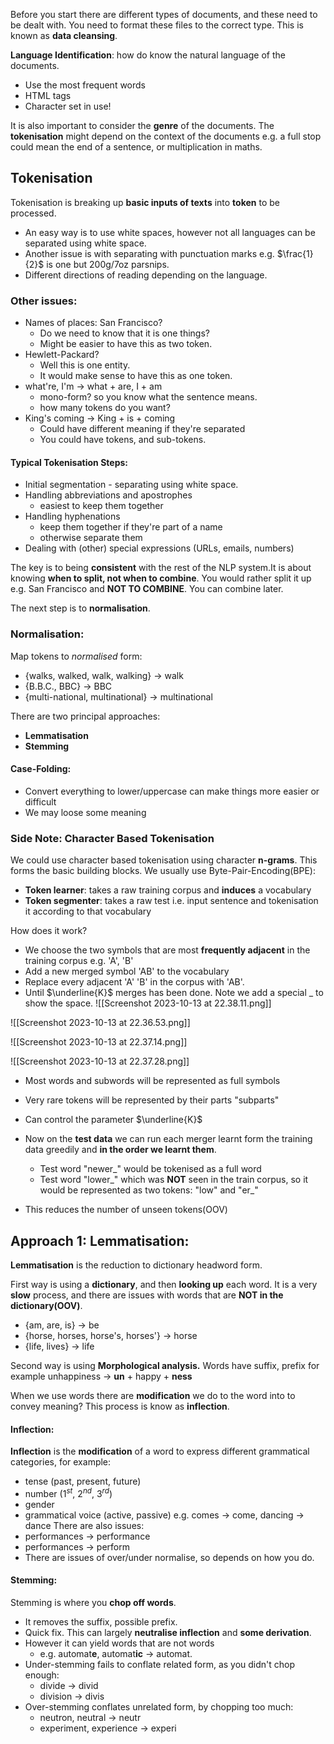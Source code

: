 Before you start there are different types of documents, and these need to be dealt with. You need to format these files to the correct type. This is known as **data cleansing**.

**Language Identification**: how do know the natural language of the documents.
- Use the most frequent words
- HTML tags
- Character set in use!

It is also important to consider the **genre** of the documents. The **tokenisation** might depend on the context of the documents e.g. a full stop could mean the end of a sentence, or multiplication in maths.

## Tokenisation
Tokenisation is breaking up **basic inputs of texts** into **token** to be processed.
- An easy way is to use white spaces, however not all languages can be separated using white space. 
- Another issue is with separating with punctuation marks e.g. $\frac{1}{2}$ is one but 200g/7oz parsnips.
- Different directions of reading depending on the language.

### Other issues:
- Names of places: San Francisco?
	- Do we need to know that it is one things?
	- Might be easier to have this as two token.
- Hewlett-Packard? 
	- Well this is one entity.
	- It would make sense to have this as one token.
- what're, I'm $\longrightarrow$ what + are, I + am
	- mono-form? so you know what the sentence means.
	- how many tokens do you want?
- King's coming $\longrightarrow$ King + is + coming
	- Could have different meaning if they're separated
	- You could have tokens, and sub-tokens.

#### Typical Tokenisation Steps:
- Initial segmentation - separating using white space.
- Handling abbreviations and apostrophes
	- easiest to keep them together
- Handling hyphenations
	- keep them together if they're part of a name
	- otherwise separate them
- Dealing with (other) special expressions (URLs, emails, numbers)

The key is to being **consistent** with the rest of the NLP system.It is about knowing **when to split, not when to combine**. You would rather split it up e.g. San Francisco and **NOT TO COMBINE**. You can combine later.

The next step is to **normalisation**.
### Normalisation:
Map tokens to *normalised* form:
- {walks, walked, walk, walking} $\longrightarrow$ walk
- {B.B.C., BBC} $\longrightarrow$ BBC
- {multi-national, multinational} $\longrightarrow$ multinational

There are two principal approaches:
- **Lemmatisation**
- **Stemming**
#### Case-Folding:
- Convert everything to lower/uppercase can make things more easier or difficult
- We may loose some meaning 

### Side Note: Character Based Tokenisation
We could use character based tokenisation using character **n-grams**. This forms the basic building blocks. We usually use Byte-Pair-Encoding(BPE):
- **Token learner**: takes a raw training corpus and **induces** a vocabulary 
- **Token segmenter**: takes a raw test i.e. input sentence and tokenisation it according to that vocabulary 

How does it work?
- We choose the two symbols that are most **frequently adjacent** in the training corpus e.g. 'A', 'B'
- Add a new merged symbol 'AB' to the vocabulary
- Replace every adjacent 'A' 'B' in the corpus with 'AB'.
- Until $\underline{K}$ merges has been done.
Note we add a special _ to show the space.
![[Screenshot 2023-10-13 at 22.38.11.png]]

![[Screenshot 2023-10-13 at 22.36.53.png]]

![[Screenshot 2023-10-13 at 22.37.14.png]]

![[Screenshot 2023-10-13 at 22.37.28.png]]

- Most words and subwords will be represented as full symbols
- Very rare tokens will be represented by their parts "subparts"
- Can control the parameter $\underline{K}$ 

- Now on the **test data** we can run each merger learnt form the training data greedily and **in the order we learnt them**.
	- Test word "newer_" would be tokenised as a full word
	- Test word "lower_" which was **NOT** seen in the train corpus, so it would be represented as two tokens: "low" and "er_"
- This reduces the number of unseen tokens(OOV)
## Approach 1: Lemmatisation:
**Lemmatisation** is the reduction to dictionary headword form.

First way is using a **dictionary**, and then **looking up** each word. It is a very **slow** process, and there are issues with words that are **NOT in the dictionary(OOV)**.
- {am, are, is} $\longrightarrow$ be
- {horse, horses, horse's, horses'} $\longrightarrow$ horse
- {life, lives} $\longrightarrow$ life

Second way is using **Morphological analysis.** Words have suffix, prefix for example unhappiness $\longrightarrow$ **un** + happy + **ness**


When we use words there are **modification** we do to the word into to convey meaning?  This process is know as **inflection**.
#### Inflection:
**Inflection**  is the **modification** of a word to express different grammatical categories, for example: 
- tense (past, present, future)
- number ($1^{st}$,  $2^{nd}$, $3^{rd}$)
- gender
- grammatical voice (active, passive)
e.g. comes $\longrightarrow$ come, dancing $\longrightarrow$ dance
There are also issues:
- performances $\longrightarrow$ performance
- performances $\longrightarrow$ perform
- There are issues of over/under normalise, so depends on how you do.

#### Stemming:
Stemming is where you **chop off words**.
- It removes the suffix, possible prefix.
- Quick fix.
This can largely **neutralise inflection** and **some derivation**.
- However it can yield words that are not words
	- e.g. automat**e**, automat**ic** $\longrightarrow$ automat.
- Under-stemming fails to conflate related form, as you didn't chop enough:
	- divide $\longrightarrow$ divid
	- division $\longrightarrow$ divis
- Over-stemming conflates unrelated form, by chopping too much:
	- neutron, neutral $\longrightarrow$ neutr 
	- experiment, experience $\longrightarrow$ experi 


